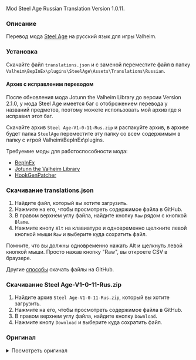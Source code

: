 Mod Steel Age Russian Translation Version 1.0.11.

### Описание

Перевод мода [Steel Age](https://www.nexusmods.com/valheim/mods/1143) на русский язык для игры Valheim. 

### Установка

Скачайте файл `translations.json` и с заменой переместите файл в папку `Valheim\BepInEx\plugins\SteelAge\Assets\Translations\Russian`.

#### Архив с исправленим переводом
После обновления мода Jotunn the Valheim Library до версии Version 2.1.0, у мода Steel Age имеется баг с отоброжением перевода у названий предметов, поэтому можете использовать мой архив где я исправил этот баг.

Скачайте архив `Steel Age-V1-0-11-Rus.zip` и распакуйте архив, в архиве будет папка `SteelAge` переместите эту папку со всем содержимым в папку с игрой Valheim\BepInEx\plugins.

Требуемие моды для работоспособности мода:
* [BepInEx](https://valheim.thunderstore.io/package/denikson/BepInExPack_Valheim/)
* [Jotunn the Valheim Library](https://www.nexusmods.com/valheim/mods/1138)
* [HookGenPatcher](https://www.nexusmods.com/valheim/mods/505)

### Скачивание translations.json

1. Найдите файл, который вы хотите загрузить.
2. Нажмите на его, чтобы просмотреть содержимое файла в GitHub.
3. В правом верхнем углу файла, найдите кнопку `Raw` рядом с кнопкой `Blame`.
4. Нажмите кнопу `Alt` на клавиатуре и одновременно щелкните левой кнопкой мыши `Raw` и выберите куда сохратить файл.

Помните, что вы должны одновременно нажать Alt и щелкнуть левой кнопкой мыши. Просто нажав кнопку "Raw", вы откроете CSV в браузере.

Другие [способы](https://coderoad.ru/4604663/%D0%A1%D0%BA%D0%B0%D1%87%D0%B0%D1%82%D1%8C-%D0%BE%D1%82%D0%B4%D0%B5%D0%BB%D1%8C%D0%BD%D1%8B%D0%B5-%D1%84%D0%B0%D0%B9%D0%BB%D1%8B-%D1%81-GitHub) скачать файлы на GitHub.

### Скачивание Steel Age-V1-0-11-Rus.zip

1. Найдите архив `Steel Age-V1-0-11-Rus.zip`, который вы хотите загрузить.
2. Нажмите на его, чтобы просмотреть содержимое файла в GitHub.
3. В правом верхнем углу файла, найдите кнопку `Download`.
4. Нажмите кнопу `Download` и выберите куда сохратить файл.

### Оригинал 

<details>
  <summary>Посмотреть оригинал</summary>
  
```
{
  "nordherobow": "Nordic Hero Bow",
  "nordherobow_description": "A heroic bow made from iron.",
  "steelbar": "An ingot of steel",
  "steelbar_description": "A cold bar of steel to craft new items with",
  "draugr_sword": "Draugr Sword",
  "draugr_sword_description": "A cold steel sword from a draugr",
  "steel_battleaxe": "Steel Battle-Axe",
  "steel_battleaxe_description": "A large battle axe crafted from steel",
  "steel_battlehammer": "Steel Battle Hammer",
  "steel_battlehammer_descriptions": "A large war hammer crafted from steel",
  "steelmace": "Steel Mace",
  "steelmace_description": "A steel mace for smacking your enemies around",
  "steel_waraxe": "Steel WarAxe",
  "steel_waraxe_description": "A small hand axe made from steel",
  "steelarrow": "Steel Arrows",
  "steelarrowdescrip": "Arrows tipped with steel and affixed with feathers.",
  "steelsword": "Steel Nordic Sword",
  "steelsworddescrip": "A Nordic Steel Sword",
  "swedishsteelsword": "Swedish Steel Sword",
  "swedishsteelsworddescrip": "A Swedish Sword made from steel",
  "vikingaxe": "Steel Viking Axe",
  "vikingaxedescrip": "A Viking axe crafted from finewood and steel"
}
```
  
</details>
